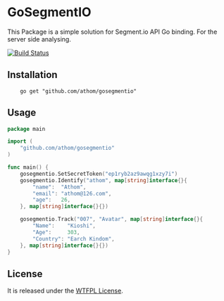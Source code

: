 # GoSegmentIO

This Package is a simple solution for Segment.io API Go binding.
For the server side analysing.

[![Build Status](https://api.travis-ci.org/athom/gosegmentio.png?branch=master)](https://travis-ci.org/athom/gosegmentio)

## Installation

```
	go get "github.com/athom/gosegmentio"
```

## Usage

```go
package main

import (
	"github.com/athom/gosegmentio"
)

func main() {
	gosegmentio.SetSecretToken("ep1ryb2az9awqg1xzy7i")
	gosegmentio.Identify("athom", map[string]interface{}{
		"name":  "Athom",
		"email": "athom@126.com",
		"age":   26,
	}, map[string]interface{}{})

	gosegmentio.Track("007", "Avatar", map[string]interface{}{
		"Name":    "Kioshi",
		"Age":     303,
		"Country": "Earch Kindom",
	}, map[string]interface{}{})
}
```

## License

It is released under the [WTFPL License](http://www.wtfpl.net/txt/copying).
